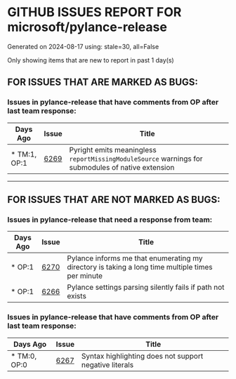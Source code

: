 
# GITHUB ISSUES REPORT FOR microsoft/pylance-release


Generated on 2024-08-17 using: stale=30, all=False


Only showing items that are new to report in past 1 day(s)


## FOR ISSUES THAT ARE MARKED AS BUGS:


### Issues in pylance-release that have comments from OP after last team response:

| Days Ago | Issue | Title |
| --- | --- | --- |
 | \* TM:1, OP:1  |[6269](https://github.com/microsoft/pylance-release/issues/6269 "Pyright emits meaningless `reportMissingModuleSource` warnings for submodules of native extension")  |Pyright emits meaningless `reportMissingModuleSource` warnings for submodules of native extension |

---

## FOR ISSUES THAT ARE NOT MARKED AS BUGS:


### Issues in pylance-release that need a response from team:

| Days Ago | Issue | Title |
| --- | --- | --- |
 | \* OP:1  |[6270](https://github.com/microsoft/pylance-release/issues/6270 "Pylance informs me that enumerating my directory is taking a long time multiple times per minute")  |Pylance informs me that enumerating my directory is taking a long time multiple times per minute |
 | \* OP:1  |[6266](https://github.com/microsoft/pylance-release/issues/6266 "Pylance settings parsing silently fails if path not exists")  |Pylance settings parsing silently fails if path not exists |

### Issues in pylance-release that have comments from OP after last team response:

| Days Ago | Issue | Title |
| --- | --- | --- |
 | \* TM:0, OP:0  |[6267](https://github.com/microsoft/pylance-release/issues/6267 "Syntax highlighting does not support negative literals")  |Syntax highlighting does not support negative literals |




















